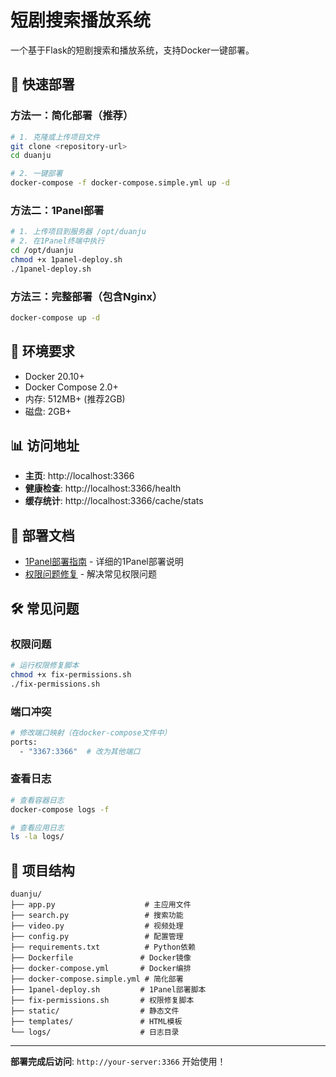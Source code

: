 # 短剧搜索播放系统

一个基于Flask的短剧搜索和播放系统，支持Docker一键部署。

## 🚀 快速部署

### 方法一：简化部署（推荐）

```bash
# 1. 克隆或上传项目文件
git clone <repository-url>
cd duanju

# 2. 一键部署
docker-compose -f docker-compose.simple.yml up -d
```

### 方法二：1Panel部署

```bash
# 1. 上传项目到服务器 /opt/duanju
# 2. 在1Panel终端中执行
cd /opt/duanju
chmod +x 1panel-deploy.sh
./1panel-deploy.sh
```

### 方法三：完整部署（包含Nginx）

```bash
docker-compose up -d
```

## 🔧 环境要求

- Docker 20.10+
- Docker Compose 2.0+
- 内存: 512MB+ (推荐2GB)
- 磁盘: 2GB+

## 📊 访问地址

- **主页**: http://localhost:3366
- **健康检查**: http://localhost:3366/health
- **缓存统计**: http://localhost:3366/cache/stats

## 📖 部署文档

- [1Panel部署指南](1PANEL_DEPLOY_GUIDE.md) - 详细的1Panel部署说明
- [权限问题修复](PERMISSION_FIX_GUIDE.md) - 解决常见权限问题

## 🛠️ 常见问题

### 权限问题
```bash
# 运行权限修复脚本
chmod +x fix-permissions.sh
./fix-permissions.sh
```

### 端口冲突
```bash
# 修改端口映射（在docker-compose文件中）
ports:
  - "3367:3366"  # 改为其他端口
```

### 查看日志
```bash
# 查看容器日志
docker-compose logs -f

# 查看应用日志
ls -la logs/
```

## 📁 项目结构

```
duanju/
├── app.py                    # 主应用文件
├── search.py                 # 搜索功能
├── video.py                  # 视频处理
├── config.py                 # 配置管理
├── requirements.txt          # Python依赖
├── Dockerfile               # Docker镜像
├── docker-compose.yml       # Docker编排
├── docker-compose.simple.yml # 简化部署
├── 1panel-deploy.sh         # 1Panel部署脚本
├── fix-permissions.sh       # 权限修复脚本
├── static/                  # 静态文件
├── templates/               # HTML模板
└── logs/                    # 日志目录
```

---

**部署完成后访问**: `http://your-server:3366` 开始使用！